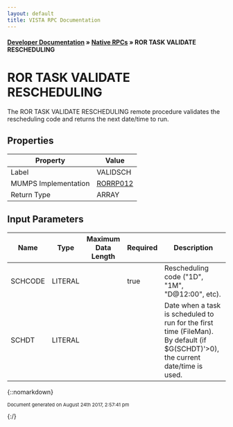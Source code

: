 ```yaml
---
layout: default
title: VISTA RPC Documentation
---
```


#### [Developer Documentation](../index) &#187; [Native RPCs](TableOfContents) &#187; ROR TASK VALIDATE RESCHEDULING<br/>
# ROR TASK VALIDATE RESCHEDULING

The ROR TASK VALIDATE RESCHEDULING remote procedure validates the rescheduling code and returns the next date/time to run.

## Properties

Property | Value
--- | ---
Label | VALIDSCH
MUMPS Implementation | [RORRP012](http://code.osehra.org/dox/Routine_RORRP012_source.html)
Return Type | ARRAY


## Input Parameters

Name | Type | Maximum Data Length | Required | Description
--- | --- | --- | --- | ---
SCHCODE | LITERAL |  | true | Rescheduling code (&quot;1D&quot;, &quot;1M&quot;, &quot;D@12:00&quot;, etc).
SCHDT | LITERAL |  |  | Date when a task is scheduled to run for the first time (FileMan). By default (if $G(SCHDT)&#x27;&gt;0), the current date/time is used.



{::nomarkdown} <br/><p style="font-size: 11px">Document generated on August 24th 2017, 2:57:41 pm</p>{:/}